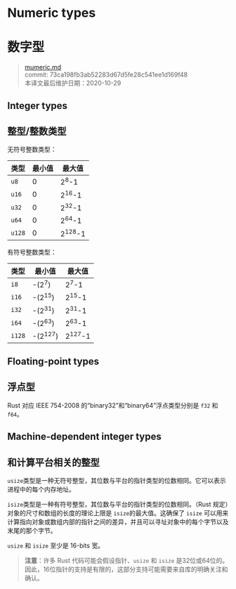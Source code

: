 # Numeric types
# 数字型

>[mumeric.md](https://github.com/rust-lang/reference/blob/master/src/types/mumeric.md)\
>commit: 73ca198fb3ab52283d67d5fe28c541ee1d169f48 \
>本译文最后维护日期：2020-10-29

## Integer types
## 整型/整数类型

无符号整数类型：

类型   | 最小值 | 最大值
-------|---------|-------------------
`u8`   | 0       | 2<sup>8</sup>-1
`u16`  | 0       | 2<sup>16</sup>-1
`u32`  | 0       | 2<sup>32</sup>-1
`u64`  | 0       | 2<sup>64</sup>-1
`u128` | 0       | 2<sup>128</sup>-1

有符号整数类型：

类型   | 最小值            | 最大值
-------|--------------------|-------------------
`i8`   | -(2<sup>7</sup>)   | 2<sup>7</sup>-1
`i16`  | -(2<sup>15</sup>)  | 2<sup>15</sup>-1
`i32`  | -(2<sup>31</sup>)  | 2<sup>31</sup>-1
`i64`  | -(2<sup>63</sup>)  | 2<sup>63</sup>-1
`i128` | -(2<sup>127</sup>) | 2<sup>127</sup>-1


## Floating-point types
## 浮点型

Rust 对应 IEEE 754-2008 的“binary32”和“binary64”浮点类型分别是 `f32` 和 `f64`。

## Machine-dependent integer types
## 和计算平台相关的整型

`usize`类型是一种无符号整型，其位数与平台的指针类型的位数相同。它可以表示进程中的每个内存地址。

`isize`类型是一种有符号整型，其位数与平台的指针类型的位数相同。（Rust 规定）对象的尺寸和数组的长度的理论上限是 `isize`的最大值。这确保了 `isize` 可以用来计算指向对象或数组内部的指针之间的差异，并且可以寻址对象中的每个字节以及末尾的那个字节。

`usize` 和 `isize` 至少是 16-bits 宽。

> **注意**：许多 Rust 代码可能会假设指针、`usize` 和 `isize` 是32位或64位的。因此，16位指针的支持是有限的，这部分支持可能需要来自库的明确关注和确认。

<!-- 2020-11-3 -->
<!-- checked -->
